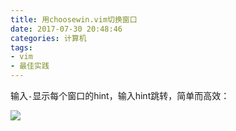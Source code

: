 ```yaml
---
title: 用choosewin.vim切换窗口
date: 2017-07-30 20:48:46
categories: 计算机
tags:
- vim
- 最佳实践
---
```


输入`-`显示每个窗口的hint，输入hint跳转，简单而高效：

![](https://ws4.sinaimg.cn/large/006tNbRwly1fwvwyakdmzj30or0gan0m.jpg)

